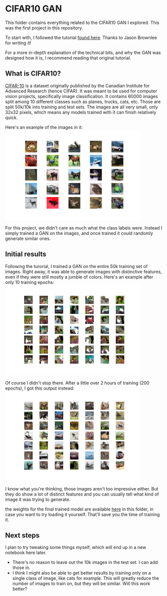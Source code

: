 # CIFAR10 GAN

This folder contains everything related to the CIFAR10 GAN I explored.  This was the first project in this repository.

To start with, I followed the tutorial [found here](https://machinelearningmastery.com/how-to-develop-a-generative-adversarial-network-for-a-cifar-10-small-object-photographs-from-scratch/).  Thanks to Jason Brownlee for writing it!

For a more in-depth explanation of the technical bits, and why the GAN was designed how it is, I recommend reading that original tutorial.

## What is CIFAR10?

[CIFAR-10](https://en.wikipedia.org/wiki/CIFAR-10) is a dataset originally published by the Canadian Institute for Advanced Research (hence CIFAR).  It was meant to be used for computer vision projects, specifically image classification.  It contains 60000 images split among 10 different classes such as planes, trucks, cats, etc.  Those are split 50k/10k into training and test sets.  The images are all very small, only 32x32 pixels, which means any models trained with it can finish relatively quick.

Here's an example of the images in it: ![CIFAR10 example](https://github.com/jonDuke/GAN_training/blob/main/CIFAR10/Images/CIFAR10_example.png?raw=true)

For this project, we didn't care as much what the class labels were.  Instead I simply trained a GAN on the images, and once trained it could randomly generate similar ones.

## Initial results

Following the turorial, I trained a GAN on the entire 50k training set of images.  Right away, it was able to generate images with distinctive features, even if they were still mostly a jumble of colors.  Here's an example after only 10 training epochs: ![Example after 10 epochs](https://github.com/jonDuke/GAN_training/blob/main/CIFAR10/Images/generated_plot_e010.png?raw=true)

Of course I didn't stop there.  After a little over 2 hours of training (200 epochs), I got this output instead: ![Example after 200 epochs](https://github.com/jonDuke/GAN_training/blob/main/CIFAR10/Images/generated_plot_e200.png?raw=true)

I know what you're thinking, those images aren't too impressive either.  But they do show a lot of distinct features and you can usually tell what kind of image it was trying to generate.

the weights for the final trained model are available [here](https://github.com/jonDuke/GAN_training/blob/main/CIFAR10/Models/generator_model_200.h5) in this folder, in case you want to try loading it yourself.  That'll save you the time of training it.

## Next steps

I plan to try tweaking some things myself, which will end up in a new notebook here later.

- There's no reason to leave out the 10k images in the test set.  I can add those in.
- I think I might also be able to get better results by training only on a single class of image, like cats for example.  This will greatly reduce the number of images to train on, but they will be similar.  Will this work better?
